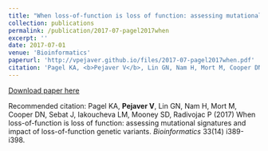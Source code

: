 ```yaml
---
title: "When loss-of-function is loss of function: assessing mutational signatures and impact of loss-of-function genetic variants"
collection: publications
permalink: /publication/2017-07-pagel2017when
excerpt: ''
date: 2017-07-01
venue: 'Bioinformatics'
paperurl: 'http://vpejaver.github.io/files/2017-07-pagel2017when.pdf'
citation: 'Pagel KA, <b>Pejaver V</b>, Lin GN, Nam H, Mort M, Cooper DN, Sebat J, Iakoucheva LM, Mooney SD, Radivojac P (2017) When loss-of-function is loss of function: assessing mutational signatures and impact of loss-of-function genetic variants. <i>Bioinformatics</i> 33(14) i389-i398.'
---
```

[Download paper here](http://vpejaver.github.io/files/2017-07-pagel2017when.pdf)

Recommended citation: Pagel KA, <b>Pejaver V</b>, Lin GN, Nam H, Mort M, Cooper DN, Sebat J, Iakoucheva LM, Mooney SD, Radivojac P (2017) When loss-of-function is loss of function: assessing mutational signatures and impact of loss-of-function genetic variants. <i>Bioinformatics</i> 33(14) i389-i398.
